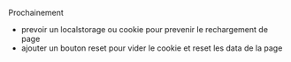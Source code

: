 Prochainement

- prevoir un localstorage ou cookie pour prevenir le rechargement de page
- ajouter un bouton reset pour vider le cookie et reset les data de la page
